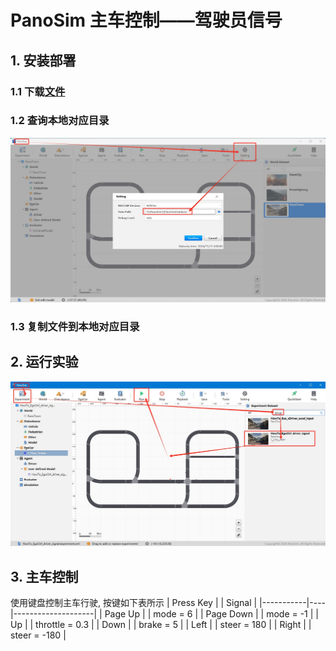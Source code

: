 # PanoSim 主车控制——驾驶员信号

## 1. 安装部署

### 1.1 下载[文件](https://github.com/liyanlee/PanoSim_How_To/tree/main/EgoControl/driver_signal/PanoSimDatabase)

### 1.2 查询本地对应目录
![image](../../Bus/ego/docs/images/folder.jpg)

### 1.3 复制文件到本地对应目录

## 2. 运行实验
![image](docs/images/open.jpg)

## 3. 主车控制
使用键盘控制主车行驶, 按键如下表所示
| Press Key |    | Signal             |
|-----------|----|--------------------|
| Page Up   |    | mode      =   6    |
| Page Down |    | mode      =   -1   |
| Up        |    | throttle  =   0.3  |
| Down      |    | brake     =   5    |
| Left      |    | steer     =   180  |
| Right     |    | steer     =   -180 |
